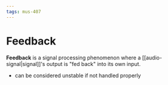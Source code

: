 ```yaml
---
tags: mus-407
---
```


# Feedback

**Feedback** is a signal processing phenomenon where a [[audio-signal|signal]]'s output is "fed back" into its own input.

- can be considered unstable if not handled properly
